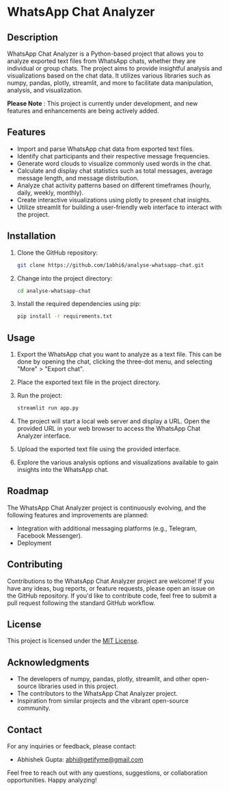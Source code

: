 # WhatsApp Chat Analyzer

## Description
WhatsApp Chat Analyzer is a Python-based project that allows you to analyze exported text files from WhatsApp chats, whether they are individual or group chats. The project aims to provide insightful analysis and visualizations based on the chat data. It utilizes various libraries such as numpy, pandas, plotly, streamlit, and more to facilitate data manipulation, analysis, and visualization.

**Please Note** : This project is currently under development, and new features and enhancements are being actively added.

## Features
- Import and parse WhatsApp chat data from exported text files.
- Identify chat participants and their respective message frequencies.
- Generate word clouds to visualize commonly used words in the chat.
- Calculate and display chat statistics such as total messages, average message length, and message distribution.
- Analyze chat activity patterns based on different timeframes (hourly, daily, weekly, monthly).
- Create interactive visualizations using plotly to present chat insights.
- Utilize streamlit for building a user-friendly web interface to interact with the project.

## Installation
1. Clone the GitHub repository:

   ```bash
   git clone https://github.com/1abhi6/analyse-whatsapp-chat.git
   ```

2. Change into the project directory:

   ```bash
   cd analyse-whatsapp-chat
   ```

3. Install the required dependencies using pip:

   ```bash
   pip install -r requirements.txt
   ```

## Usage
1. Export the WhatsApp chat you want to analyze as a text file. This can be done by opening the chat, clicking the three-dot menu, and selecting "More" > "Export chat".
2. Place the exported text file in the project directory.
3. Run the project:

   ```bash
   streamlit run app.py
   ```

4. The project will start a local web server and display a URL. Open the provided URL in your web browser to access the WhatsApp Chat Analyzer interface.
5. Upload the exported text file using the provided interface.
6. Explore the various analysis options and visualizations available to gain insights into the WhatsApp chat.

## Roadmap
The WhatsApp Chat Analyzer project is continuously evolving, and the following features and improvements are planned:

- Integration with additional messaging platforms (e.g., Telegram, Facebook Messenger).
- Deployment

## Contributing
Contributions to the WhatsApp Chat Analyzer project are welcome! If you have any ideas, bug reports, or feature requests, please open an issue on the GitHub repository. If you'd like to contribute code, feel free to submit a pull request following the standard GitHub workflow.

## License
This project is licensed under the [MIT License](LICENSE).

## Acknowledgments
- The developers of numpy, pandas, plotly, streamlit, and other open-source libraries used in this project.
- The contributors to the WhatsApp Chat Analyzer project.
- Inspiration from similar projects and the vibrant open-source community.

## Contact
For any inquiries or feedback, please contact:
- Abhishek Gupta: [abhi@getifyme@gmail.com](mailto:abhi@getifyme@gmail.com)

Feel free to reach out with any questions, suggestions, or collaboration opportunities. Happy analyzing!